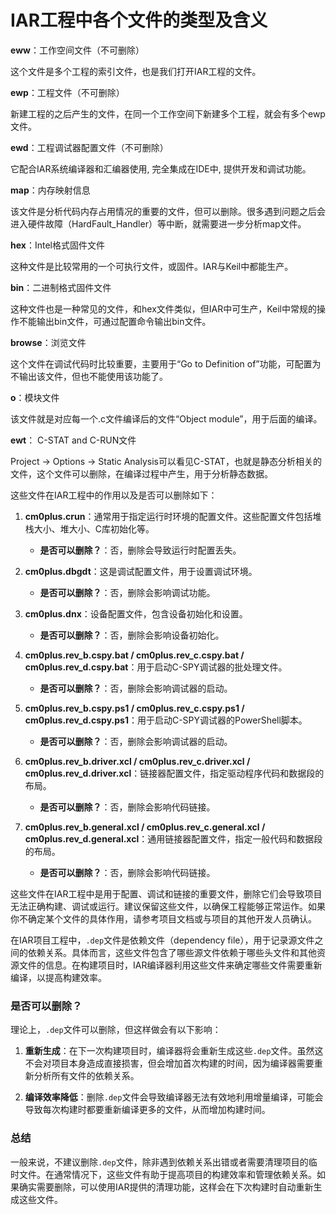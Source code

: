 # IAR工程中各个文件的类型及含义

**eww**：工作空间文件（不可删除）

这个文件是多个工程的索引文件，也是我们打开IAR工程的文件。

**ewp**：工程文件（不可删除）

新建工程的之后产生的文件，在同一个工作空间下新建多个工程，就会有多个ewp文件。

**ewd**：工程调试器配置文件（不可删除）

它配合IAR系统编译器和汇编器使用, 完全集成在IDE中, 提供开发和调试功能。 

**map**：内存映射信息

该文件是分析代码内存占用情况的重要的文件，但可以删除。很多遇到问题之后会进入硬件故障（HardFault_Handler）等中断，就需要进一步分析map文件。

**hex**：Intel格式固件文件

这种文件是比较常用的一个可执行文件，或固件。IAR与Keil中都能生产。

**bin**：二进制格式固件文件

这种文件也是一种常见的文件，和hex文件类似，但IAR中可生产，Keil中常规的操作不能输出bin文件，可通过配置命令输出bin文件。

**browse**：浏览文件

这个文件在调试代码时比较重要，主要用于“Go to Definition of”功能，可配置为不输出该文件，但也不能使用该功能了。

**o**：模块文件

该文件就是对应每一个.c文件编译后的文件“Object module”，用于后面的编译。

**ewt**： C-STAT and C-RUN文件

 Project -> Options -> Static Analysis可以看见C-STAT，也就是静态分析相关的文件，这个文件可以删除，在编译过程中产生，用于分析静态数据。

这些文件在IAR工程中的作用以及是否可以删除如下：

1. **cm0plus.crun**：通常用于指定运行时环境的配置文件。这些配置文件包括堆栈大小、堆大小、C库初始化等。
   - **是否可以删除？**：否，删除会导致运行时配置丢失。

2. **cm0plus.dbgdt**：这是调试配置文件，用于设置调试环境。
   - **是否可以删除？**：否，删除会影响调试功能。

3. **cm0plus.dnx**：设备配置文件，包含设备初始化和设置。
   - **是否可以删除？**：否，删除会影响设备初始化。

4. **cm0plus.rev_b.cspy.bat / cm0plus.rev_c.cspy.bat / cm0plus.rev_d.cspy.bat**：用于启动C-SPY调试器的批处理文件。
   - **是否可以删除？**：否，删除会影响调试器的启动。

5. **cm0plus.rev_b.cspy.ps1 / cm0plus.rev_c.cspy.ps1 / cm0plus.rev_d.cspy.ps1**：用于启动C-SPY调试器的PowerShell脚本。
   - **是否可以删除？**：否，删除会影响调试器的启动。

6. **cm0plus.rev_b.driver.xcl / cm0plus.rev_c.driver.xcl / cm0plus.rev_d.driver.xcl**：链接器配置文件，指定驱动程序代码和数据段的布局。
   - **是否可以删除？**：否，删除会影响代码链接。

7. **cm0plus.rev_b.general.xcl / cm0plus.rev_c.general.xcl / cm0plus.rev_d.general.xcl**：通用链接器配置文件，指定一般代码和数据段的布局。
   - **是否可以删除？**：否，删除会影响代码链接。

这些文件在IAR工程中是用于配置、调试和链接的重要文件，删除它们会导致项目无法正确构建、调试或运行。建议保留这些文件，以确保工程能够正常运作。如果你不确定某个文件的具体作用，请参考项目文档或与项目的其他开发人员确认。

在IAR项目工程中，`.dep`文件是依赖文件（dependency file），用于记录源文件之间的依赖关系。具体而言，这些文件包含了哪些源文件依赖于哪些头文件和其他资源文件的信息。在构建项目时，IAR编译器利用这些文件来确定哪些文件需要重新编译，以提高构建效率。

### 是否可以删除？

理论上，`.dep`文件可以删除，但这样做会有以下影响：

1. **重新生成**：在下一次构建项目时，编译器将会重新生成这些`.dep`文件。虽然这不会对项目本身造成直接损害，但会增加首次构建的时间，因为编译器需要重新分析所有文件的依赖关系。

2. **编译效率降低**：删除`.dep`文件会导致编译器无法有效地利用增量编译，可能会导致每次构建时都要重新编译更多的文件，从而增加构建时间。

### 总结

一般来说，不建议删除`.dep`文件，除非遇到依赖关系出错或者需要清理项目的临时文件。在通常情况下，这些文件有助于提高项目的构建效率和管理依赖关系。如果确实需要删除，可以使用IAR提供的清理功能，这样会在下次构建时自动重新生成这些文件。